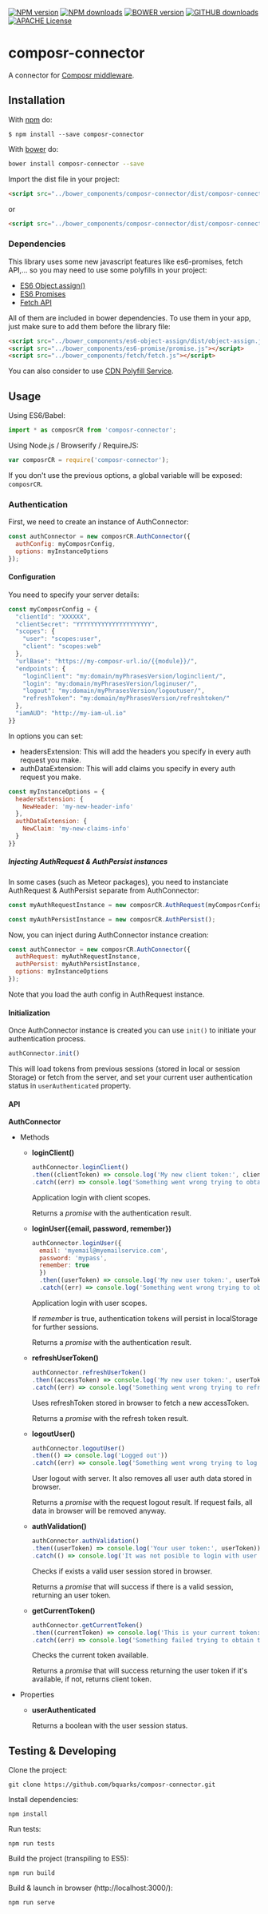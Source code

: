 [![NPM version][npm-version-image]][npm-url]
[![NPM downloads][npm-downloads-image]][npm-url]
[![BOWER version][bower-version-image]][bower-url]
[![GITHUB downloads][github-downloads]][bower-url]
[![APACHE License][license-image]][license-url]

# composr-connector
A connector for [Composr middleware](https://github.com/corbel-platform/corbel-composr).

## Installation

With [npm](https://npmjs.org) do:

```
$ npm install --save composr-connector
```

With [bower](https://http://bower.io/) do:

```bash
bower install composr-connector --save
```

Import the dist file in your project:

```html
<script src="../bower_components/composr-connector/dist/composr-connector.js"></script>
```
or
```html
<script src="../bower_components/composr-connector/dist/composr-connector.min.js"></script>
```

### Dependencies

This library uses some new javascript features like es6-promises, fetch API,... so you may need to use some polyfills in your project:

* [ES6 Object.assign()](https://github.com/rubennorte/es6-object-assign)
* [ES6 Promises](https://github.com/stefanpenner/es6-promise)
* [Fetch API](https://github.com/github/fetch)

All of them are included in bower dependencies. To use them in your app, just make sure to add them before the library file:
```html
<script src="../bower_components/es6-object-assign/dist/object-assign.js"></script>
<script src="../bower_components/es6-promise/promise.js"></script>
<script src="../bower_components/fetch/fetch.js"></script>
```
 You can also consider to use [CDN Polyfill Service]( https://cdn.polyfill.io/v2/docs/).

## Usage

Using ES6/Babel:

```javascript
import * as composrCR from 'composr-connector';
```

Using Node.js / Browserify / RequireJS:

```javascript
var composrCR = require('composr-connector');
```

If you don't use the previous options, a global variable will be exposed: ```composrCR```.

### Authentication

First, we need to create an instance of AuthConnector:

```javascript
const authConnector = new composrCR.AuthConnector({
  authConfig: myComposrConfig,
  options: myInstanceOptions
});
```

#### Configuration

You need to specify your server details:

```javascript
const myComposrConfig = {
  "clientId": "XXXXXX",
  "clientSecret": "YYYYYYYYYYYYYYYYYYYYY",
  "scopes": {
    "user": "scopes:user",
    "client": "scopes:web"
  },
  "urlBase": "https://my-composr-url.io/{{module}}/",
  "endpoints": {
    "loginClient": "my:domain/myPhrasesVersion/loginclient/",
    "login": "my:domain/myPhrasesVersion/loginuser/",
    "logout": "my:domain/myPhrasesVersion/logoutuser/",
    "refreshToken": "my:domain/myPhrasesVersion/refreshtoken/"
  },
  "iamAUD": "http://my-iam-ul.io"
}}
```

In options you can set:
* headersExtension: This will add the headers you specify in every auth request you make.
* authDataExtension: This will add claims you specify in every auth request you make.

```javascript
const myInstanceOptions = {
  headersExtension: {
    NewHeader: 'my-new-header-info'
  },
  authDataExtension: {
    NewClaim: 'my-new-claims-info'
  }
}}
```

##### Injecting AuthRequest & AuthPersist instances

In some cases (such as Meteor packages), you need to instanciate AuthRequest & AuthPersist separate from AuthConnector:

```javascript
const myAuthRequestInstance = new composrCR.AuthRequest(myComposrConfig);

const myAuthPersistInstance = new composrCR.AuthPersist();
```

Now, you can inject during AuthConnector instance creation:

```javascript
const authConnector = new composrCR.AuthConnector({
  authRequest: myAuthRequestInstance,
  authPersist: myAuthPersistInstance,
  options: myInstanceOptions
});
```

Note that you load the auth config in AuthRequest instance.

#### Initialization

Once AuthConnector instance is created you can use ```init()``` to initiate your authentication process.

```javascript
authConnector.init()
```

This will load tokens from previous sessions (stored in local or session Storage) or fetch from the server, and set your current user authentication status in ```userAuthenticated``` property.

#### API

**AuthConnector**
* Methods
  - **loginClient()**
    ```javascript
    authConnector.loginClient()
    .then((clientToken) => console.log('My new client token:', clientToken))
    .catch((err) => console.log('Something went wrong trying to obtain the client token:', err));
    ```
    Application login with client scopes.

    Returns a *promise* with the authentication result.

  - **loginUser({email, password, remember})**
    ```javascript
    authConnector.loginUser({
      email: 'myemail@myemailservice.com',
      password: 'mypass',
      remember: true
      })
      .then((userToken) => console.log('My new user token:', userToken))
      .catch((err) => console.log('Something went wrong trying to obtain the user token:', err));
    ```
    Application login with user scopes.

    If *remember* is true, authentication tokens will persist in localStorage for further sessions.

    Returns a *promise* with the authentication result.

  - **refreshUserToken()**
    ```javascript
    authConnector.refreshUserToken()
    .then((accessToken) => console.log('My new user token:', userToken))
    .catch((err) => console.log('Something went wrong trying to refresh user token:', err));
    ```
    Uses refreshToken stored in browser to fetch a new accessToken.

    Returns a *promise* with the refresh token result.

  - **logoutUser()**
    ```javascript
    authConnector.logoutUser()
    .then(() => console.log('Logged out'))
    .catch((err) => console.log('Something went wrong trying to log out with server:', err));
    ```
    User logout with server.
    It also removes all user auth data stored in browser.

    Returns a *promise* with the request logout result.
    If request fails, all data in browser will be removed anyway.

  - **authValidation()**
    ```javascript
    authConnector.authValidation()
    .then((userToken) => console.log('Your user token:', userToken))
    .catch(() => console.log('It was not posible to login with user scopes.'));
    ```
    Checks if exists a valid user session stored in browser.

    Returns a *promise* that will success if there is a valid session, returning an user token.

  - **getCurrentToken()**
    ```javascript
    authConnector.getCurrentToken()
    .then((currentToken) => console.log('This is your current token:', currentToken))
    .catch((err) => console.log('Something failed trying to obtain the token:', err));
    ```
    Checks the current token available.

    Returns a *promise* that will success returning the user token if it's available, if not, returns client token.

* Properties
  - **userAuthenticated**

    Returns a boolean with the user session status.

## Testing & Developing

Clone the project:

```git clone https://github.com/bquarks/composr-connector.git```

Install dependencies:

```npm install```

Run tests:

```npm run tests```

Build the project (transpiling to ES5):

```npm run build```

Build & launch in browser (http://localhost:3000/):

```npm run serve```

[license-image]: http://img.shields.io/:license-apache-blue.svg?style=flat-square
[license-url]: LICENSE

[npm-url]: https://npmjs.org/package/composr-connector
[npm-version-image]: http://img.shields.io/npm/v/composr-connector.svg?style=flat
[npm-downloads-image]: http://img.shields.io/npm/dm/composr-connector.svg?style=flat

[github-downloads]: https://img.shields.io/github/downloads/bquarks/composr-connector/total.svg

[bower-url]: https://bower.io/package/composr-connector
[bower-version-image]: http://img.shields.io/bower/v/composr-connector.svg?style=flat
[bower-downloads-image]: http://img.shields.io/bower/dm/composr-connector.svg?style=flat
